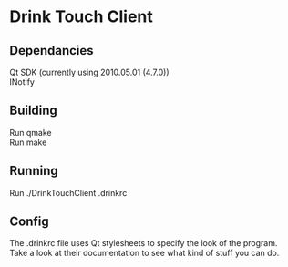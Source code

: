 Drink Touch Client
=================

Dependancies
------------

Qt SDK (currently using 2010.05.01 (4.7.0))  
INotify  

Building
--------

Run qmake  
Run make

Running
-------

Run ./DrinkTouchClient .drinkrc

Config
------

The .drinkrc file uses Qt stylesheets to specify the look of the program. Take a look at their documentation to see what kind of stuff you can do.
